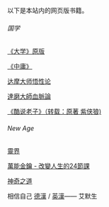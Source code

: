 以下是本站内的网页版书籍。



###### 国学

 [《大学》原版](生活/书籍/《大学》原版.md) 

 [《中庸》](生活/书籍/《中庸》.md) 

 [达摩大师悟性论](生活/书籍/达摩大师悟性论.md) 

 [達磨大師血脈論](生活/书籍/達磨大師血脈論.md) 

[《酷说老子》（转载：原著 紫侠狼)](生活/书籍/酷说老子/)

###### New Age

[靈界](生活/书籍/janusz/)

[萬能金鑰 - 改變人生的24節課](生活/书籍/萬能金鑰/)

[神奇之道](生活/书籍/神奇之道/)

相信自己 [ 德漢](生活/书籍/自信.md)   /  [英漢](生活/书籍/Self-Reliance.md)—— 艾默生

